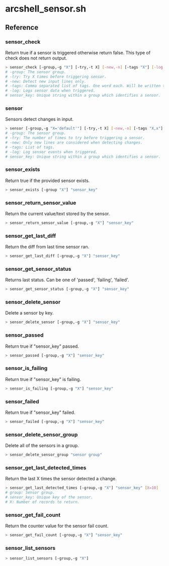 # arcshell_sensor.sh

## Reference


### sensor_check
Return true if a sensor is triggered otherwise return false.
This type of check does not return output.
```bash
> sensor_check [-group,-g "X"] [-try,-t X] [-new,-n] [-tags "X"] [-log,-l] "sensor_key"
# -group: The sensor group.
# -try: Try X times before triggering sensor.
# -new: Detect new input lines only.
# -tags: Comma separated list of tags. One word each. Will be written to log if enabled.
# -log: Logs sensor data when triggered.
# sensor_key: Unique string within a group which identifies a sensor.
```

### sensor
Sensors detect changes in input.
```bash
> sensor [-group,-g "X='default'"] [-try,-t X] [-new,-n] [-tags "X,x"] [-log,-l] "sensor_key"
# -group: The sensor group.
# -try: The number of times to try before triggering a sensor.
# -new: Only new lines are considered when detecting changes.
# -tags: List of tags.
# -log: Log sensor events when triggered.
# sensor_key: Unique string within a group which identifies a sensor.
```

### sensor_exists
Return true if the provided sensor exists.
```bash
> sensor_exists [-group "X"] "sensor_key"
```

### sensor_return_sensor_value
Return the current value/text stored by the sensor.
```bash
> sensor_return_sensor_value [-group,-g "X"] "sensor_key"
```

### sensor_get_last_diff
Return the diff from last time sensor ran.
```bash
> sensor_get_last_diff [-group,-g "X"] "sensor_key"
```

### sensor_get_sensor_status
Returns last status. Can be one of 'passed', 'failing', 'failed'.
```bash
> sensor_get_sensor_status [-group,-g "X"] "sensor_key"
```

### sensor_delete_sensor
Delete a sensor by key.
```bash
> sensor_delete_sensor [-group,-g "X"] "sensor_key"
```

### sensor_passed
Return true if "sensor_key" passed.
```bash
> sensor_passed [-group,-g "X"] "sensor_key"
```

### sensor_is_failing
Return true if "sensor_key" is failing.
```bash
> sensor_is_failing [-group,-g "X"] "sensor_key"
```

### sensor_failed
Return true if "sensor_key" failed.
```bash
> sensor_failed [-group,-g "X"] "sensor_key"
```

### sensor_delete_sensor_group
Delete all of the sensors in a group.
```bash
> sensor_delete_sensor_group "sensor group"
```

### sensor_get_last_detected_times
Return the last X times the sensor detected a change.
```bash
> sensor_get_last_detected_times [-group,-g "X"] "sensor_key" [X=10]
# group: Sensor group.
# sensor_key: Unique key of the sensor.
# X: Number of records to return.
```

### sensor_get_fail_count
Return the counter value for the sensor fail count.
```bash
> sensor_get_fail_count [-group,-g "X"] "sensor_key"
```

### sensor_list_sensors

```bash
> sensor_list_sensors [-group,-g "X"]
```

